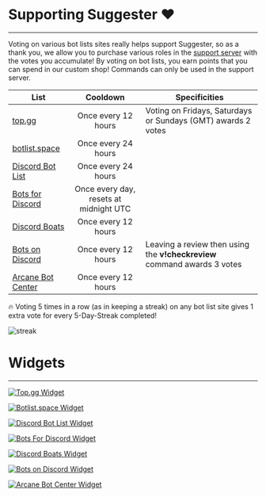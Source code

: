 
# Supporting Suggester ❤
---

Voting on various bot lists sites really helps support Suggester, so as a thank you, we allow you to purchase various roles in the [support server](https://discord.gg/G5pEdUp) with the votes you accumulate! By voting on bot lists, you earn points that you can spend in our custom shop!
Commands can only be used in the support server.


| List                                                                               |                Cooldown                      |  Specificities       |
|------------------------------------------------------------------------------------|:--------------------------------------------:|----------------------|
|  [top.gg](https://top.gg/bot/564426594144354315/vote)                              | Once every 12 hours                          | Voting on Fridays, Saturdays or Sundays (GMT) awards 2 votes
|  [botlist.space](https://botlist.space/bot/564426594144354315/upvote)              | Once every 24 hours                          |
|  [Discord Bot List](https://discordbotlist.com/bots/564426594144354315/upvote)     | Once every 24 hours                          |
|  [Bots for Discord](https://botsfordiscord.com/bot/564426594144354315/vote)        | Once every day, resets at midnight UTC       | 
|  [Discord Boats](https://discord.boats/bot/564426594144354315/vote)                | Once every 12 hours |
|  [Bots on Discord](https://bots.ondiscord.xyz/bots/564426594144354315/review)      | Once every 12 hours | Leaving a review then using the **v!checkreview** command awards 3 votes 
|  [Arcane Bot Center](https://arcane-botcenter.xyz/bot/564426594144354315)          | Once every 12 hours |

🔥 Voting 5 times in a row (as in keeping a streak) on any bot list site gives 1 extra vote for every 5-Day-Streak completed!

![streak](https://media3.giphy.com/media/443kbHqcFFwOvTuAWf/giphy.gif)





# Widgets
---
[![Top.gg Widget](https://discordbots.org/api/widget/564426594144354315.svg)](https://discordbots.org/bot/564426594144354315)

[![Botlist.space Widget](https://api.botlist.space/widget/564426594144354315/2)](https://botlist.space/bot/564426594144354315?utm_source=bls&utm_medium=widget&utm_campaign=564426594144354315)

[![Discord Bot List Widget](https://discordbotlist.com/bots/564426594144354315/widget)](https://discordbotlist.com/bots/564426594144354315)

[![Bots For Discord Widget](https://botsfordiscord.com/api/bot/564426594144354315/widget)](https://botsfordiscord.com/bots/564426594144354315)

[![Discord Boats Widget](https://discord.boats/api/widget/564426594144354315)](https://discord.boats/bot/564426594144354315)

[![Bots on Discord Widget](https://bots.ondiscord.xyz/bots/564426594144354315/embed?showGuilds=true)](https://bots.ondiscord.xyz/bots/564426594144354315)

[![Arcane Bot Center Widget](https://arcane-botcenter.xyz/api/widget/564426594144354315.svg)](https://arcane-botcenter.xyz/bot/564426594144354315)

